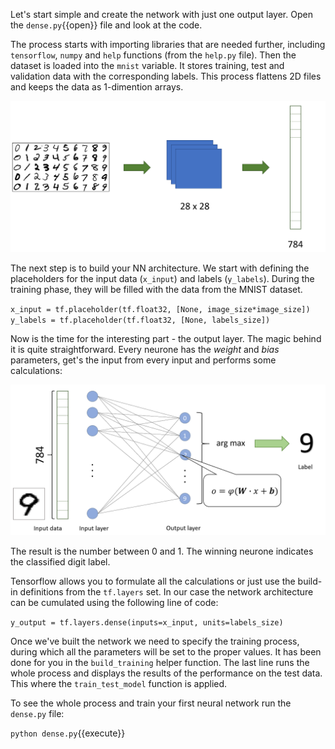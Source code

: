 Let's start simple and create the network with just one output layer. Open the `dense.py`{{open}} file and look at the code.

The process starts with importing libraries that are needed further, including `tensorflow`, `numpy` and `help` functions (from the `help.py` file). Then the dataset is loaded into the `mnist` variable. It stores training, test and validation data with the corresponding labels. This process flattens 2D files and keeps the data as 1-dimention arrays.

<img src="tensorflow-layers/assets/MNIST-flat.png" alt="Flattened MNIST">

The next step is to build your NN architecture. We start with defining the placeholders for the input data (`x_input`) and labels (`y_labels`). During the training phase, they will be filled with the data from the MNIST dataset.

`x_input = tf.placeholder(tf.float32, [None, image_size*image_size])
y_labels = tf.placeholder(tf.float32, [None, labels_size])
`

Now is the time for the interesting part - the output layer. The magic behind it is quite straightforward. Every neurone has the *weight* and *bias* parameters, get's the input from every input and performs some calculations:

<img src="tensorflow-layers/assets/Dense.png" alt="Dense output layer">

The result is the number between 0 and 1. The winning neurone indicates the classified digit label.

Tensorflow allows you to formulate all the calculations or just use the build-in definitions from the `tf.layers` set. In our case the network architecture can be cumulated using the following line of code:

`y_output = tf.layers.dense(inputs=x_input, units=labels_size)`

Once we've built the network we need to specify the training process, during which all the parameters will be set to the proper values. It has been done for you in the `build_training` helper function. The last line runs the whole process and displays the results of the performance on the test data. This where the `train_test_model` function is applied.

To see the whole process and train your first neural network run the `dense.py` file:

`python dense.py`{{execute}}
